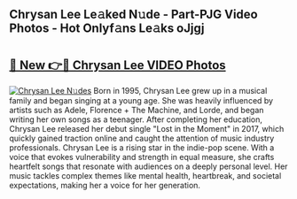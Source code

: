 ## Chrysan Lee Le𝚊ked N𝚞de - Part-PJG Video Photos - Hot Onlyf𝚊ns Le𝚊ks oJjgj

# <h2><a href="http://ab26949.deff.icu/?id=Chrysan+Lee">🔗 New 👉🔴 Chrysan Lee VIDEO Photos</a></h2>

[![Chrysan Lee N𝚞des](https://i.imgur.com/rIISA9y.gif)](http://ab26949.deff.icu/?id=Chrysan+Lee)
Born in 1995, Chrysan Lee grew up in a musical family and began singing at a young age. She was heavily influenced by artists such as Adele, Florence + The Machine, and Lorde, and began writing her own songs as a teenager. After completing her education, Chrysan Lee released her debut single "Lost in the Moment" in 2017, which quickly gained traction online and caught the attention of music industry professionals. Chrysan Lee is a rising star in the indie-pop scene. With a voice that evokes vulnerability and strength in equal measure, she crafts heartfelt songs that resonate with audiences on a deeply personal level. Her music tackles complex themes like mental health, heartbreak, and societal expectations, making her a voice for her generation.
